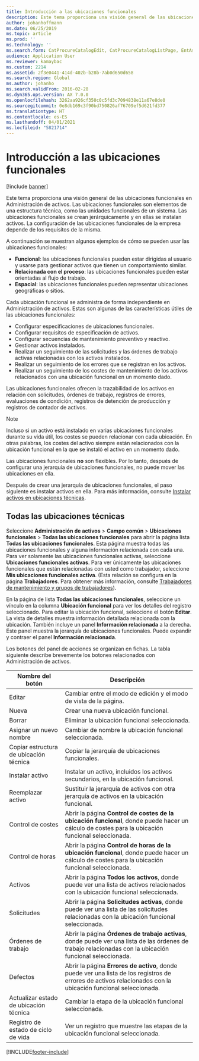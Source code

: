```yaml
---
title: Introducción a las ubicaciones funcionales
description: Este tema proporciona una visión general de las ubicaciones funcionales en Administración de activos.
author: johanhoffmann
ms.date: 06/25/2019
ms.topic: article
ms.prod: ''
ms.technology: ''
ms.search.form: CatProcureCatalogEdit, CatProcureCatalogListPage, EntAssetFunctionalLocationEditSubLocations, EntAssetFunctionalLocationLookup, EntAssetFunctionalLocationRename, EntAssetFunctionalLocation
audience: Application User
ms.reviewer: kamaybac
ms.custom: 2214
ms.assetid: 2f3e0441-414d-402b-b28b-7ab0d650d658
ms.search.region: Global
ms.author: johanho
ms.search.validFrom: 2016-02-28
ms.dyn365.ops.version: AX 7.0.0
ms.openlocfilehash: 3262aa926cf350c0c5fd3c7094838e11a67e8de0
ms.sourcegitcommit: 0e8db169c3f90bd750826af76709ef5d621fd377
ms.translationtype: HT
ms.contentlocale: es-ES
ms.lasthandoff: 04/01/2021
ms.locfileid: "5821714"
---
```

# <a name="introduction-to-functional-locations"></a>Introducción a las ubicaciones funcionales

[!include [banner](../../includes/banner.md)]

 

Este tema proporciona una visión general de las ubicaciones funcionales en Administración de activos. Las ubicaciones funcionales son elementos de una estructura técnica, como las unidades funcionales de un sistema. Las ubicaciones funcionales se crean jerárquicamente y en ellas se instalan activos. La configuración de las ubicaciones funcionales de la empresa depende de los requisitos de la misma.

A continuación se muestran algunos ejemplos de cómo se pueden usar las ubicaciones funcionales:

- **Funcional**: las ubicaciones funcionales pueden estar dirigidas al usuario y usarse para gestionar activos que tienen un comportamiento similar.
- **Relacionada con el proceso**: las ubicaciones funcionales pueden estar orientadas al flujo de trabajo.
- **Espacial**: las ubicaciones funcionales pueden representar ubicaciones geográficas o sitios.

Cada ubicación funcional se administra de forma independiente en Administración de activos. Estas son algunas de las características útiles de las ubicaciones funcionales:

- Configurar especificaciones de ubicaciones funcionales.
- Configurar requisitos de especificación de activos.
- Configurar secuencias de mantenimiento preventivo y reactivo.
- Gestionar activos instalados.
- Realizar un seguimiento de las solicitudes y las órdenes de trabajo activas relacionadas con los activos instalados.
- Realizar un seguimiento de los errores que se registran en los activos.
- Realizar un seguimiento de los costes de mantenimiento de los activos relacionados con una ubicación funcional en un momento dado.

Las ubicaciones funcionales ofrecen la trazabilidad de los activos en relación con solicitudes, órdenes de trabajo, registros de errores, evaluaciones de condición, registros de detención de producción y registros de contador de activos.

> [!NOTE]
> Incluso si un activo está instalado en varias ubicaciones funcionales durante su vida útil, los costes se pueden relacionar con cada ubicación. En otras palabras, los costes del activo siempre están relacionados con la ubicación funcional en la que se instaló el activo en un momento dado.

Las ubicaciones funcionales **no** son flexibles. Por lo tanto, después de configurar una jerarquía de ubicaciones funcionales, no puede mover las ubicaciones en ella. 

Después de crear una jerarquía de ubicaciones funcionales, el paso siguiente es instalar activos en ella. Para más información, consulte [Instalar activos en ubicaciones técnicas](../functional-locations/install-objects-on-functional-locations.md).

## <a name="all-functional-locations"></a>Todas las ubicaciones técnicas

Seleccione **Administración de activos** \> **Campo común** \> **Ubicaciones funcionales** \> **Todas las ubicaciones funcionales** para abrir la página lista **Todas las ubicaciones funcionales**. Esta página muestra todas las ubicaciones funcionales y alguna información relacionada con cada una. Para ver solamente las ubicaciones funcionales activas, seleccione **Ubicaciones funcionales activas**. Para ver únicamente las ubicaciones funcionales que están relacionadas con usted como trabajador, seleccione **Mis ubicaciones funcionales activa**. (Esta relación se configura en la página **Trabajadores**. Para obtener más información, consulte [Trabajadores de mantenimiento y grupos de trabajadores](../setup-for-objects/workers-and-worker-groups.md)).

En la página de lista **Todas las ubicaciones funcionales**, seleccione un vínculo en la columna **Ubicación funcional** para ver los detalles del registro seleccionado. Para editar la ubicación funcional, seleccione el botón **Editar**. La vista de detalles muestra información detallada relacionada con la ubicación. También incluye un panel **Información relacionada** a la derecha. Este panel muestra la jerarquía de ubicaciones funcionales. Puede expandir y contraer el panel **Información relacionada**.

Los botones del panel de acciones se organizan en fichas. La tabla siguiente describe brevemente los botones relacionados con Administración de activos.

| Nombre del botón                         | Descripción                                                                                                                                  |
|-------------------------------------|----------------------------------------------------------------------------------------------------------------------------------------------|
| Editar                                | Cambiar entre el modo de edición y el modo de vista de la página.                                                                                         |
| Nueva                                 | Crear una nueva ubicación funcional.                                                                                                            |
| Borrar                              | Eliminar la ubicación funcional seleccionada.                                                                                                     |
| Asignar un nuevo nombre                              | Cambiar de nombre la ubicación funcional seleccionada.                                                                                                     |
| Copiar estructura de ubicación técnica  | Copiar la jerarquía de ubicaciones funcionales.                                                                                                      |
| Instalar activo                       | Instalar un activo, incluidos los activos secundarios, en la ubicación funcional.                                                                        |
| Reemplazar activo                       | Sustituir la jerarquía de activos con otra jerarquía de activos en la ubicación funcional.                                                         |
| Control de costes                        | Abrir la página **Control de costes de la ubicación funcional**, donde puede hacer un cálculo de costes para la ubicación funcional seleccionada.                |
| Control de horas                        | Abrir la página **Control de horas de la ubicación funcional**, donde puede hacer un cálculo de costes para la ubicación funcional seleccionada.                |
| Activos                              | Abrir la página **Todos los activos**, donde puede ver una lista de activos relacionados con la ubicación funcional seleccionada.                      |
| Solicitudes                            | Abrir la página **Solicitudes activas**, donde puede ver una lista de las solicitudes relacionadas con la ubicación funcional seleccionada.               |
| Órdenes de trabajo                         | Abrir la página **Órdenes de trabajo activas**, donde puede ver una lista de las órdenes de trabajo relacionadas con la ubicación funcional seleccionada.         |
| Defectos                              | Abrir la página **Errores de activo**, donde puede ver una lista de los registros de errores de activos relacionados con la ubicación funcional seleccionada. |
| Actualizar estado de ubicación técnica    | Cambiar la etapa de la ubicación funcional seleccionada.                                                                                        |
| Registro de estado de ciclo de vida                 | Ver un registro que muestre las etapas de la ubicación funcional seleccionada.                                                                        |


[!INCLUDE[footer-include](../../../includes/footer-banner.md)]